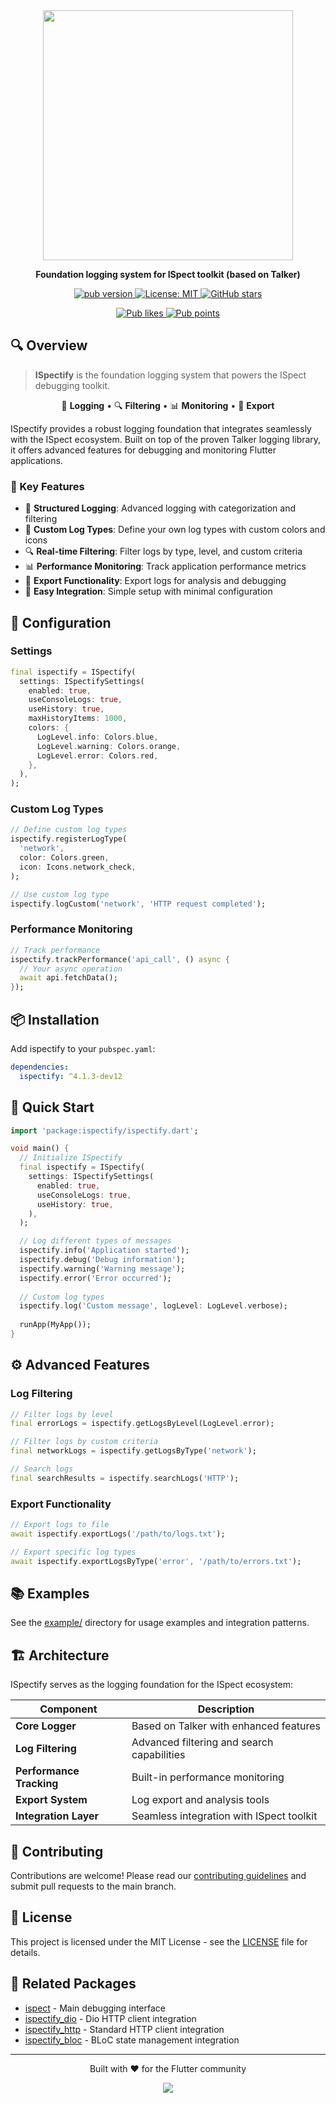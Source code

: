 <div align="center">
  <img src="https://github.com/yelmuratoff/packages_assets/blob/main/assets/ispect/ispect.png?raw=true" width="400">
  
  <p><strong>Foundation logging system for ISpect toolkit (based on Talker)</strong></p>
  
  <p>
    <a href="https://pub.dev/packages/ispectify">
      <img src="https://img.shields.io/pub/v/ispectify.svg" alt="pub version">
    </a>
    <a href="https://opensource.org/licenses/MIT">
      <img src="https://img.shields.io/badge/license-MIT-blue.svg" alt="License: MIT">
    </a>
    <a href="https://github.com/yelmuratoff/ispect">
      <img src="https://img.shields.io/github/stars/yelmuratoff/ispect?style=social" alt="GitHub stars">
    </a>
  </p>
  
  <p>
    <a href="https://pub.dev/packages/ispectify/score">
      <img src="https://img.shields.io/pub/likes/ispectify?logo=flutter" alt="Pub likes">
    </a>
    <a href="https://pub.dev/packages/ispectify/score">
      <img src="https://img.shields.io/pub/points/ispectify?logo=flutter" alt="Pub points">
    </a>
  </p>
</div>

## 🔍 Overview

> **ISpectify** is the foundation logging system that powers the ISpect debugging toolkit.

<div align="center">

📝 **Logging** • 🔍 **Filtering** • 📊 **Monitoring** • 💾 **Export**

</div>

ISpectify provides a robust logging foundation that integrates seamlessly with the ISpect ecosystem. Built on top of the proven Talker logging library, it offers advanced features for debugging and monitoring Flutter applications.

### 🎯 Key Features

- 📝 **Structured Logging**: Advanced logging with categorization and filtering
- 🎨 **Custom Log Types**: Define your own log types with custom colors and icons
- 🔍 **Real-time Filtering**: Filter logs by type, level, and custom criteria
- 📊 **Performance Monitoring**: Track application performance metrics
- 💾 **Export Functionality**: Export logs for analysis and debugging
- 🔧 **Easy Integration**: Simple setup with minimal configuration

## 🔧 Configuration

### Settings

```dart
final ispectify = ISpectify(
  settings: ISpectifySettings(
    enabled: true,
    useConsoleLogs: true,
    useHistory: true,
    maxHistoryItems: 1000,
    colors: {
      LogLevel.info: Colors.blue,
      LogLevel.warning: Colors.orange,
      LogLevel.error: Colors.red,
    },
  ),
);
```

### Custom Log Types

```dart
// Define custom log types
ispectify.registerLogType(
  'network',
  color: Colors.green,
  icon: Icons.network_check,
);

// Use custom log type
ispectify.logCustom('network', 'HTTP request completed');
```

### Performance Monitoring

```dart
// Track performance
ispectify.trackPerformance('api_call', () async {
  // Your async operation
  await api.fetchData();
});
```

## 📦 Installation

Add ispectify to your `pubspec.yaml`:

```yaml
dependencies:
  ispectify: ^4.1.3-dev12
```

## 🚀 Quick Start

```dart
import 'package:ispectify/ispectify.dart';

void main() {
  // Initialize ISpectify
  final ispectify = ISpectify(
    settings: ISpectifySettings(
      enabled: true,
      useConsoleLogs: true,
      useHistory: true,
    ),
  );

  // Log different types of messages
  ispectify.info('Application started');
  ispectify.debug('Debug information');
  ispectify.warning('Warning message');
  ispectify.error('Error occurred');
  
  // Custom log types
  ispectify.log('Custom message', logLevel: LogLevel.verbose);
  
  runApp(MyApp());
}
```

## ⚙️ Advanced Features

### Log Filtering

```dart
// Filter logs by level
final errorLogs = ispectify.getLogsByLevel(LogLevel.error);

// Filter logs by custom criteria
final networkLogs = ispectify.getLogsByType('network');

// Search logs
final searchResults = ispectify.searchLogs('HTTP');
```

### Export Functionality

```dart
// Export logs to file
await ispectify.exportLogs('/path/to/logs.txt');

// Export specific log types
await ispectify.exportLogsByType('error', '/path/to/errors.txt');
```

## 📚 Examples

See the [example/](example/) directory for usage examples and integration patterns.

## 🏗️ Architecture

ISpectify serves as the logging foundation for the ISpect ecosystem:

| Component | Description |
|-----------|-----------|
| **Core Logger** | Based on Talker with enhanced features |
| **Log Filtering** | Advanced filtering and search capabilities |
| **Performance Tracking** | Built-in performance monitoring |
| **Export System** | Log export and analysis tools |
| **Integration Layer** | Seamless integration with ISpect toolkit |

## 🤝 Contributing

Contributions are welcome! Please read our [contributing guidelines](../../CONTRIBUTING.md) and submit pull requests to the main branch.

## 📄 License

This project is licensed under the MIT License - see the [LICENSE](LICENSE) file for details.

## 🔗 Related Packages

- [ispect](../ispect) - Main debugging interface
- [ispectify_dio](../ispectify_dio) - Dio HTTP client integration
- [ispectify_http](../ispectify_http) - Standard HTTP client integration
- [ispectify_bloc](../ispectify_bloc) - BLoC state management integration

---

<div align="center">
  <p>Built with ❤️ for the Flutter community</p>
  <a href="https://github.com/yelmuratoff/ispect/graphs/contributors">
    <img src="https://contrib.rocks/image?repo=yelmuratoff/ispect" />
  </a>
</div>